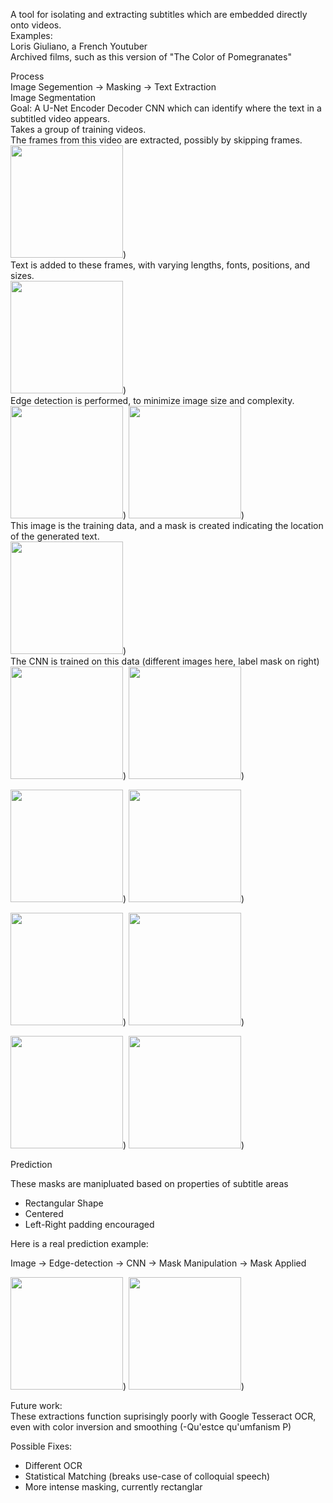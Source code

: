 A tool for isolating and extracting subtitles which are embedded directly onto videos.\
Examples: \
Loris Giuliano, a French Youtuber\
Archived films, such as this version of "The Color of Pomegranates"

Process\
Image Segemention -> Masking -> Text Extraction\
Image Segmentation\
Goal: A U-Net Encoder Decoder CNN which can identify where the text in a subtitled video appears.\
Takes a group of training videos.\
The frames from this video are extracted, possibly by skipping frames.\
<img src="https://github.com/parapluiee/embedded-subtitles/example_imgs/clean_train.jpg?raw=true" width="180">)\
Text is added to these frames, with varying lengths, fonts, positions, and sizes.\
<img src="https://github.com/parapluiee/embedded-subtitles/example_imgs/text_add.jpg?raw=true" width="180">)\
Edge detection is performed, to minimize image size and complexity.
\
<img src="https://github.com/parapluiee/embedded-subtitles/example_imgs/edge_det.jpg?raw=true" width="180">) <img src="https://github.com/parapluiee/embedded-subtitles/example_imgs/compressed.jpg?raw=true" width="180">) \
This image is the training data, and a mask is created indicating the location of the generated text.\
<img src="https://github.com/parapluiee/embedded-subtitles/example_imgs/label_mask.jpg?raw=true" width="180">)\
The CNN is trained on this data (different images here, label mask on right)\
<img src="https://github.com/parapluiee/embedded-subtitles/example_imgs/raw_mask0.jpg?raw=true" width="180">) 
<img src="https://parapluiee/embedded-subtitles//example_imgs/label0.jpg?raw=true" width="180">)

<img src="https://github.com/parapluiee/embedded-subtitles/example_imgs/raw_mask10.jpg?raw=true" width="180">)
<img src="https://github.com/parapluiee/embedded-subtitles/example_imgs/label10.jpg?raw=true" width="180">)

<img src="https://github.com/parapluiee/embedded-subtitles/example_imgs/raw_mask20.jpg?raw=true" width="180">)
<img src="https://github.com/parapluiee/embedded-subtitles/example_imgs/label20.jpg?raw=true" width="180">)


<img src="https://github.com/parapluiee/embedded-subtitles/example_imgs/raw_mask30.jpg?raw=true" width="180">)
<img src="https://github.com/parapluiee/embedded-subtitles/example_imgs/label30.jpg?raw=true" width="180">)

Prediction

These masks are manipluated based on properties of subtitle areas
- Rectangular Shape
- Centered
- Left-Right padding encouraged

Here is a real prediction example:

Image -> Edge-detection -> CNN -> Mask Manipulation -> Mask Applied

<img src="https://github.com/parapluiee/embedded-subtitles/example_imgs/clean_batch.jpg?raw=true" width="180">)
<img src="https://github.com/parapluiee/embedded-subtitles/example_imgs/cropped.jpg?raw=true" width="180">)

Future work:\
These extractions function suprisingly poorly with Google Tesseract OCR, even with color inversion and smoothing (-Qu'estce qu'umfanism P) 

Possible Fixes:
- Different OCR
- Statistical Matching (breaks use-case of colloquial speech)
- More intense masking, currently rectanglar


